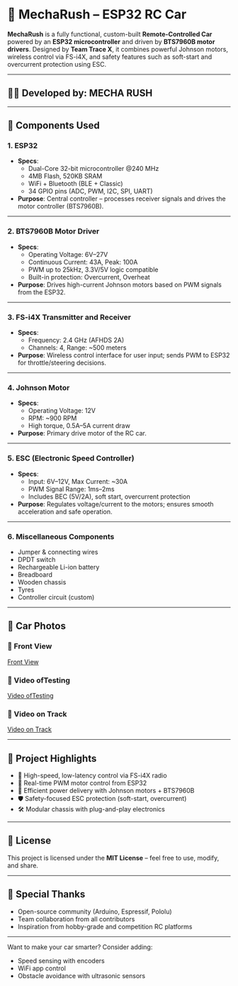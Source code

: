 # 🚗 MechaRush – ESP32 RC Car

**MechaRush** is a fully functional, custom-built **Remote-Controlled Car** powered by an **ESP32 microcontroller** and driven by **BTS7960B motor drivers**. Designed by **Team Trace X**, it combines powerful Johnson motors, wireless control via FS-i4X, and safety features such as soft-start and overcurrent protection using ESC.

---

## 👨‍💻 Developed by: MECHA RUSH

---

## 🧰 Components Used

### 1. ESP32
- **Specs**:
  - Dual-Core 32-bit microcontroller @240 MHz
  - 4MB Flash, 520KB SRAM
  - WiFi + Bluetooth (BLE + Classic)
  - 34 GPIO pins (ADC, PWM, I2C, SPI, UART)
- **Purpose**: Central controller – processes receiver signals and drives the motor controller (BTS7960B).

---

### 2. BTS7960B Motor Driver
- **Specs**:
  - Operating Voltage: 6V–27V
  - Continuous Current: 43A, Peak: 100A
  - PWM up to 25kHz, 3.3V/5V logic compatible
  - Built-in protection: Overcurrent, Overheat
- **Purpose**: Drives high-current Johnson motors based on PWM signals from the ESP32.

---

### 3. FS-i4X Transmitter and Receiver
- **Specs**:
  - Frequency: 2.4 GHz (AFHDS 2A)
  - Channels: 4, Range: ~500 meters
- **Purpose**: Wireless control interface for user input; sends PWM to ESP32 for throttle/steering decisions.

---

### 4. Johnson Motor
- **Specs**:
  - Operating Voltage: 12V
  - RPM: ~900 RPM
  - High torque, 0.5A–5A current draw
- **Purpose**: Primary drive motor of the RC car.

---

### 5. ESC (Electronic Speed Controller)
- **Specs**:
  - Input: 6V–12V, Max Current: ~30A
  - PWM Signal Range: 1ms–2ms
  - Includes BEC (5V/2A), soft start, overcurrent protection
- **Purpose**: Regulates voltage/current to the motors; ensures smooth acceleration and safe operation.

---

### 6. Miscellaneous Components
- Jumper & connecting wires
- DPDT switch
- Rechargeable Li-ion battery
- Breadboard
- Wooden chassis
- Tyres
- Controller circuit (custom)

---

## 📸 Car Photos

### 🔹 Front View
[Front View](https://drive.google.com/file/d/19jljPlk8WBF_GioKqOr9s1AMIoOlHF-R/view?usp=sharing)

### 🔹 Video ofTesting
[Video ofTesting](https://drive.google.com/file/d/1aOlnP6JRYill2XN-uYrrgurGtVWJKbTY/view?usp=sharing)

### 🔹 Video on Track
[Video on Track](https://drive.google.com/file/d/1etKoNyxB2WZiymCuDd_KvrEQ01WJm5cv/view?usp=sharing)

---

## 🧠 Project Highlights

- 🚀 High-speed, low-latency control via FS-i4X radio
- 🔁 Real-time PWM motor control from ESP32
- 🔋 Efficient power delivery with Johnson motors + BTS7960B
- 🛡️ Safety-focused ESC protection (soft-start, overcurrent)
- 🛠️ Modular chassis with plug-and-play electronics

---

## 📎 License

This project is licensed under the **MIT License** – feel free to use, modify, and share.

---

## 🙌 Special Thanks

- Open-source community (Arduino, Espressif, Pololu)
- Team collaboration from all contributors
- Inspiration from hobby-grade and competition RC platforms

---

Want to make your car smarter? Consider adding:
- Speed sensing with encoders
- WiFi app control
- Obstacle avoidance with ultrasonic sensors
